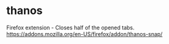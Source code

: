 # thanos
Firefox extension - Closes half of the opened tabs.
https://addons.mozilla.org/en-US/firefox/addon/thanos-snap/
